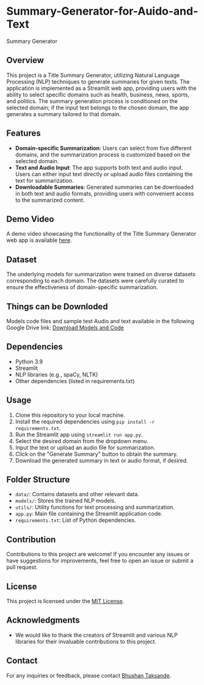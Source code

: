 # Summary-Generator-for-Auido-and-Text

 Summary Generator

## Overview
This project is a Title Summary Generator, utilizing Natural Language Processing (NLP) techniques to generate summaries for given texts. The application is implemented as a Streamlit web app, providing users with the ability to select specific domains such as health, business, news, sports, and politics. The summary generation process is conditioned on the selected domain; if the input text belongs to the chosen domain, the app generates a summary tailored to that domain.

## Features
- **Domain-specific Summarization**: Users can select from five different domains, and the summarization process is customized based on the selected domain.
- **Text and Audio Input**: The app supports both text and audio input. Users can either input text directly or upload audio files containing the text for summarization.
- **Downloadable Summaries**: Generated summaries can be downloaded in both text and audio formats, providing users with convenient access to the summarized content.

## Demo Video
A demo video showcasing the functionality of the Title Summary Generator web app is available [here](https://drive.google.com/file/d/1md0BkEiCSeh2tbzln9q3ptEKxV2CldSO/view?usp=sharing).

## Dataset
The underlying models for summarization were trained on diverse datasets corresponding to each domain. The datasets were carefully curated to ensure the effectiveness of domain-specific summarization.

## Things can be Downloded
Models code files and sample test Audio and text  available in the following Google Drive link:
[Download Models and Code](https://drive.google.com/drive/folders/1F4ZlhktqSCv3FtE7WPWH_W1bw7x1huqC?usp=sharing)

## Dependencies
- Python 3.9
- Streamlit
- NLP libraries (e.g., spaCy, NLTK)
- Other dependencies (listed in requirements.txt)

## Usage
1. Clone this repository to your local machine.
2. Install the required dependencies using `pip install -r requirements.txt`.
3. Run the Streamlit app using `streamlit run app.py`.
4. Select the desired domain from the dropdown menu.
5. Input the text or upload an audio file for summarization.
6. Click on the "Generate Summary" button to obtain the summary.
7. Download the generated summary in text or audio format, if desired.

## Folder Structure
- `data/`: Contains datasets and other relevant data.
- `models/`: Stores the trained NLP models.
- `utils/`: Utility functions for text processing and summarization.
- `app.py`: Main file containing the Streamlit application code.
- `requirements.txt`: List of Python dependencies.

## Contribution
Contributions to this project are welcome! If you encounter any issues or have suggestions for improvements, feel free to open an issue or submit a pull request.

## License
This project is licensed under the [MIT License](LICENSE).

## Acknowledgments
- We would like to thank the creators of Streamlit and various NLP libraries for their invaluable contributions to this project.

## Contact
For any inquiries or feedback, please contact [Bhushan Taksande](bhushant731@gmail.com).
